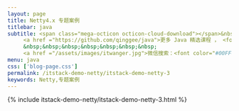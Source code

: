 ```yaml
---
layout: page
title: Netty4.x 专题案例
titlebar: java
subtitle: <span class="mega-octicon octicon-cloud-download"></span>&nbsp;&nbsp;
     <a href ="https://github.com/qinggee/java">更多 Java 精选课程 ， <font color="#EB9439">点我</font>查看！</a><br/><br/>
     &nbsp;&nbsp;&nbsp;&nbsp;&nbsp;&nbsp;&nbsp;
     <a href ="/assets/images/itwanger.jpg">微信搜索：<font color="#00FF00">bugstack虫洞栈</font>，关注公众号后回复“黄家驹”进群交流。</a>
menu: java
css: ['blog-page.css']
permalink: /itstack-demo-netty/itstack-demo-netty-3
keywords: Netty,专题案例
---
```


{% include itstack-demo-netty/itstack-demo-netty-3.html %}

